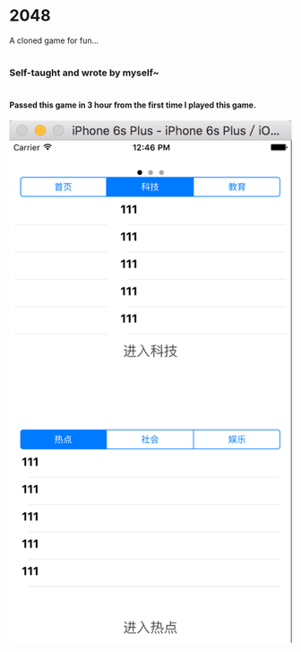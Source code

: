 # 2048
A cloned game for fun...
#
### Self-taught and wrote by myself~
#
#### Passed this game in 3 hour from the first time I played this game.
![Alt text](https://github.com/chenyufeng1991/NewsClient/raw/master/Screenshots/2.png)
